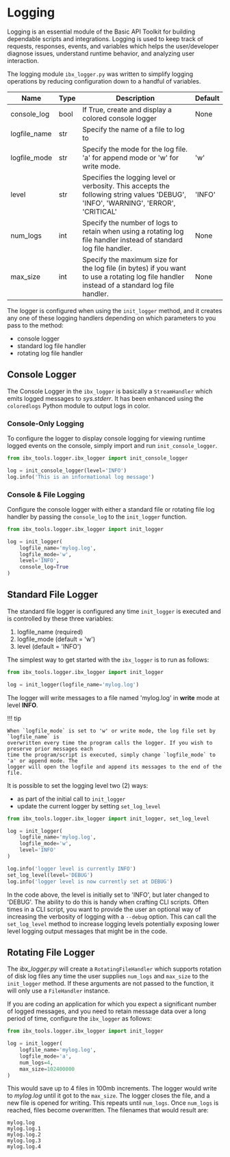# Logging

Logging is an essential module of the Basic API Toolkit for building dependable scripts and
integrations. Logging is used to keep track of requests, responses, events, and variables which
helps the user/developer diagnose issues, understand runtime behavior, and analyzing user
interaction.

The logging module `ibx_logger.py` was written to simplify logging operations by reducing
configuration down to a handful of variables.

| Name         | Type | Description                                                                                                                                 | Default |
|--------------|------|---------------------------------------------------------------------------------------------------------------------------------------------|---------|
| console_log  | bool | If True, create and display a colored console logger                                                                                        | None    |
| logfile_name | str  | Specify the name of a file to log to                                                                                                        |         |
| logfile_mode | str  | Specify the mode for the log file. 'a' for append mode or 'w' for write mode.                                                               | 'w'     |
| level        | str  | Specifies the logging level or verbosity. This accepts the following string values 'DEBUG', 'INFO', 'WARNING', 'ERROR', 'CRITICAL'          | 'INFO'  |
| num_logs     | int  | Specify the number of logs to retain when using a rotating log file handler instead of standard log file handler.                           | None    |
| max_size     | int  | Specify the maximum size for the log file (in bytes) if you want to use a rotating log file handler instead of a standard log file handler. | None    |

The logger is configured when using the `init_logger` method, and it creates any one of these
logging handlers depending on which parameters to you pass to the method:

- console logger
- standard log file handler
- rotating log file handler

## Console Logger

The Console Logger in the `ibx_logger` is basically a `StreamHandler` which emits logged
messages to *sys.stderr*. It has been enhanced using the `coloredlogs` Python module to output
logs in color.

### Console-Only Logging

To configure the logger to display console logging for viewing runtime logged events on the
console, simply import and run `init_console_logger`.

```python
from ibx_tools.logger.ibx_logger import init_console_logger

log = init_console_logger(level='INFO')
log.info('This is an informational log message')
```

### Console & File Logging

Configure the console logger with either a standard file or rotating file log handler by passing
the `console_log` to the `init_logger` function.

```python
from ibx_tools.logger.ibx_logger import init_logger

log = init_logger(
    logfile_name='mylog.log',
    logfile_mode='w',
    level='INFO',
    console_log=True
)
```

## Standard File Logger

The standard file logger is configured any time `init_logger` is executed and is controlled by
these three variables:

1. logfile_name (required)
2. logfile_mode (default = 'w')
3. level (default = 'INFO')

The simplest way to get started with the `ibx_logger` is to run as follows:

```python
from ibx_tools.logger.ibx_logger import init_logger

log = init_logger(logfile_name='mylog.log')
```

The logger will write messages to a file named 'mylog.log' in **write** mode at level **INFO**.

!!! tip

    When `logfile_mode` is set to 'w' or write mode, the log file set by `logfile_name` is 
    overwritten every time the program calls the logger. If you wish to preserve prior messages each
    time the program/script is executed, simply change `logfile_mode` to 'a' or append mode. The 
    logger will open the logfile and append its messages to the end of the file.

It is possible to set the logging level two (2) ways:

- as part of the initial call to `init_logger`
- update the current logger by setting `set_log_level`

```python
from ibx_tools.logger.ibx_logger import init_logger, set_log_level

log = init_logger(
    logfile_name='mylog.log',
    logfile_mode='w',
    level='INFO'
)

log.info('logger level is currently INFO')
set_log_level(level='DEBUG')
log.info('logger level is now currently set at DEBUG')
```

In the code above, the level is initially set to 'INFO', but later changed to 'DEBUG'. The
ability to do this is handy when crafting CLI scripts. Often times in a CLI script, you want to
provide the user an optional way of increasing the verbosity of logging with a `--debug` option.
This can call the `set_log_level` method to increase logging levels potentially exposing lower
level logging output messages that might be in the code.

## Rotating File Logger

The _ibx_logger.py_ will create a `RotatingFileHandler` which supports rotation of disk log
files any time the user supplies `num_logs` and `max_size` to the `init_logger` method. If these
arguments are not passed to the function, it will only use a `FileHandler` instance.

If you are coding an application for which you expect a significant number of logged messages,
and you need to retain message data over a long period of time, configure the `ibx_logger` as
follows:

```python
from ibx_tools.logger.ibx_logger import init_logger

log = init_logger(
    logfile_name='mylog.log',
    logfile_mode='a',
    num_logs=4,
    max_size=102400000
)
```

This would save up to 4 files in 100mb increments. The logger would write to *mylog.log* until
it got to the `max_size`. The logger closes the file, and a new file is opened for writing. This
repeats until `num_logs`. Once `num_logs` is reached, files become overwritten. The filenames that
would result are:

```shell
mylog.log
mylog.log.1
mylog.log.2
mylog.log.3
mylog.log.4
```
